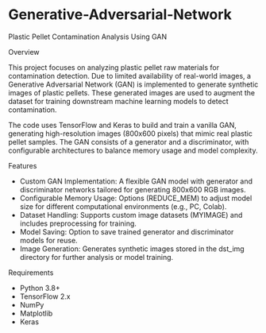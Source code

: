 # Generative-Adversarial-Network

Plastic Pellet Contamination Analysis Using GAN

Overview

This project focuses on analyzing plastic pellet raw materials for contamination detection. Due to limited availability of real-world images, a Generative Adversarial Network (GAN) is implemented to generate synthetic images of plastic pellets. These generated images are used to augment the dataset for training downstream machine learning models to detect contamination.

The code uses TensorFlow and Keras to build and train a vanilla GAN, generating high-resolution images (800x600 pixels) that mimic real plastic pellet samples. The GAN consists of a generator and a discriminator, with configurable architectures to balance memory usage and model complexity.


Features
* Custom GAN Implementation: A flexible GAN model with generator and discriminator networks tailored for generating 800x600 RGB images.
* Configurable Memory Usage: Options (REDUCE_MEM) to adjust model size for different computational environments (e.g., PC, Colab).
* Dataset Handling: Supports custom image datasets (MYIMAGE) and includes preprocessing for training.
* Model Saving: Option to save trained generator and discriminator models for reuse.
* Image Generation: Generates synthetic images stored in the dst_img directory for further analysis or model training.

Requirements
* Python 3.8+
* TensorFlow 2.x
* NumPy
* Matplotlib
* Keras
